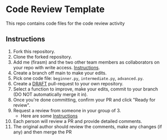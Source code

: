 # Code Review Template
This repo contains code files for the code review activity

## Instructions

1. Fork this repository.
1. Clone the forked repository.
1. Add me (firasm) and the two other team members as collaborators on your repo with write access. [Instructions](https://help.github.com/en/articles/inviting-collaborators-to-a-personal-repository).
1. Create a branch off main to make your edits.
1. Pick one code file: `beginner.py`, `intermediate.py`, `advanced.py`.
1. Create a [DRAFT](https://github.blog/2019-02-14-introducing-draft-pull-requests/) pull-request to your own repository.
1. Select a function to improve, make your edits, commit to your branch (DO NOT automatically merge it in).
1. Once you're done committing, confirm your PR and click "Ready for review".
1. Request a review from someone in your group of 3. 
    - Here are some [Instructions](https://help.github.com/en/articles/requesting-a-pull-request-review)
3. Each person will review a PR and provide detailed comments.
4. The original author should review the comments, make any changes (if any) and then merge the PR
